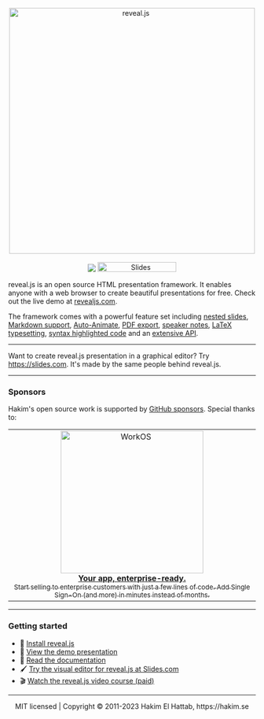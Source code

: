 <p align="center">
  <a href="https://revealjs.com">
  <img src="https://hakim-static.s3.amazonaws.com/reveal-js/logo/v1/reveal-black-text-sticker.png" alt="reveal.js" width="500">
  </a>
  <br><br>
  <a href="https://github.com/hakimel/reveal.js/actions"><img src="https://github.com/hakimel/reveal.js/workflows/tests/badge.svg"></a>
  <a href="https://slides.com/"><img src="https://s3.amazonaws.com/static.slid.es/images/slides-github-banner-320x40.png?1" alt="Slides" width="160" height="20"></a>
</p>

reveal.js is an open source HTML presentation framework. It enables anyone with
a web browser to create beautiful presentations for free. Check out the live
demo at [revealjs.com](https://revealjs.com/).

The framework comes with a powerful feature set including
[nested slides](https://revealjs.com/vertical-slides/),
[Markdown support](https://revealjs.com/markdown/),
[Auto-Animate](https://revealjs.com/auto-animate/),
[PDF export](https://revealjs.com/pdf-export/),
[speaker notes](https://revealjs.com/speaker-view/),
[LaTeX typesetting](https://revealjs.com/math/),
[syntax highlighted code](https://revealjs.com/code/) and an
[extensive API](https://revealjs.com/api/).

---

Want to create reveal.js presentation in a graphical editor? Try
<https://slides.com>. It's made by the same people behind reveal.js.

---

### Sponsors

Hakim's open source work is supported by
<a href="https://github.com/sponsors/hakimel">GitHub sponsors</a>. Special
thanks to:

<div align="center">
  <table>
    <td align="center">
      <a href="https://workos.com/?utm_campaign=github_repo&utm_medium=referral&utm_content=revealjs&utm_source=github">
        <div>
          <img src="https://user-images.githubusercontent.com/629429/151508669-efb4c3b3-8fe3-45eb-8e47-e9510b5f0af1.svg" width="290" alt="WorkOS">
        </div>
        <b>Your app, enterprise-ready.</b>
        <div>
          <sub>Start selling to enterprise customers with just a few lines of code. Add Single Sign-On (and more) in minutes instead of months.</sup>
        </div>
      </a>
    </td>
  </table>
</div>

---

### Getting started

- 🚀 [Install reveal.js](https://revealjs.com/installation)
- 👀 [View the demo presentation](https://revealjs.com/demo)
- 📖 [Read the documentation](https://revealjs.com/markup/)
- 🖌 [Try the visual editor for reveal.js at Slides.com](https://slides.com/)
- 🎬 [Watch the reveal.js video course (paid)](https://revealjs.com/course)

---

<div align="center">
  MIT licensed | Copyright © 2011-2023 Hakim El Hattab, https://hakim.se
</div>
